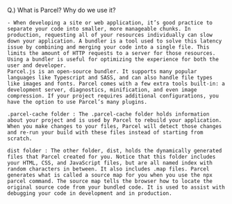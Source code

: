 

Q.) What is Parcel? Why do we use it?

    - When developing a site or web application, it’s good practice to separate your code into smaller, more manageable chunks. In production, requesting all of your resources individually can slow down your application. A bundler is a tool used to solve this latency issue by combining and merging your code into a single file. This limits the amount of HTTP requests to a server for those resources. Using a bundler is useful for optimizing the experience for both the user and developer.
    Parcel.js is an open-source bundler. It supports many popular languages like Typescript and SASS, and can also handle file types like images and fonts. Parcel comes with a few extra tools built-in: a development server, diagnostics, minification, and even image compression. If your project requires additional configurations, you have the option to use Parcel’s many plugins.

    .parcel-cache folder : The .parcel-cache folder holds information about your project and is used by Parcel to rebuild your application. When you make changes to your files, Parcel will detect those changes and re-run your build with these files instead of starting from scratch.

    dist folder : The other folder, dist, holds the dynamically generated files that Parcel created for you. Notice that this folder includes your HTML, CSS, and JavaScript files, but are all named index with random characters in between. It also includes .map files. Parcel generates what is called a source map for you when you use the npx parcel command. The source map tells the browser how to locate the original source code from your bundled code. It is used to assist with debugging your code in development and in production.



    
